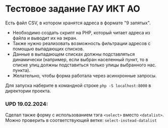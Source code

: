 # Тестовое задание ГАУ ИКТ АО
Есть файл CSV, в котором хранятся адреса в формате "9 запятых".  
* Необходимо создать скрипт на PHP, который читает адреса из файла и выводит их на экран. 
* Также нужно реализовать возможность фильтрации адресов с помощью выпадающих списков. 
* Данные в выпадающем списках должны подставляться динамически (например, если выбран населенный пункт, то в списке улиц должны подставиться только улицы выбранного нас. пункта). 
* Желательно, чтобы форма работала через асинхронные запросы.

Для запуска наберите в командной строке `php -S localhost:8000` в директории проекта. 


### UPD 19.02.2024:

Сделал также форму с использованием тэга `<select>` вместо `<datalist>`.  
Можно проверить в соответствующей ветке: `select-instead-datalist`
